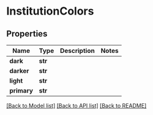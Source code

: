 # InstitutionColors

## Properties
Name | Type | Description | Notes
------------ | ------------- | ------------- | -------------
**dark** | **str** |  | 
**darker** | **str** |  | 
**light** | **str** |  | 
**primary** | **str** |  | 

[[Back to Model list]](../README.md#documentation-for-models) [[Back to API list]](../README.md#documentation-for-api-endpoints) [[Back to README]](../README.md)


